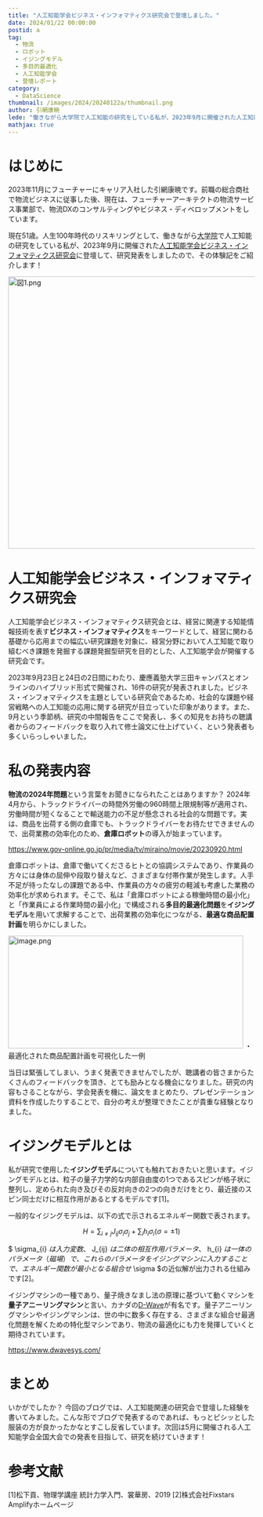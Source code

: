 ```yaml
---
title: "人工知能学会ビジネス・インフォマティクス研究会で登壇しました。"
date: 2024/01/22 00:00:00
postid: a
tag:
  - 物流
  - ロボット
  - イジングモデル
  - 多目的最適化
  - 人工知能学会
  - 登壇レポート
category:
  - DataScience
thumbnail: /images/2024/20240122a/thumbnail.png
author: 引網康暁
lede: "働きながら大学院で人工知能の研究をしている私が、2023年9月に開催された人工知能学会ビジネス・インフォマティクス研究会に登壇して、研究発表をしましたので、その体験記をご紹介します！"
mathjax: true
---
```

# はじめに

2023年11月にフューチャーにキャリア入社した引網康暁です。前職の総合商社で物流ビジネスに従事した後、現在は、フューチャーアーキテクトの物流サービス事業部で、物流DXのコンサルティングやビジネス・ディベロップメントをしています。

現在51歳。人生100年時代のリスキリングとして、働きながら[大学院](https://ai.rikkyo.ac.jp/index.html)で人工知能の研究をしている私が、2023年9月に開催された[人工知能学会ビジネス・インフォマティクス研究会](http://sig-bi.jp/)に登壇して、研究発表をしましたので、その体験記をご紹介します！

<img src="/images/2024/20240122a/図1.png" alt="図1.png" width="821" height="555" loading="lazy">

# 人工知能学会ビジネス・インフォマティクス研究会

人工知能学会ビジネス・インフォマティクス研究会とは、経営に関連する知能情報技術を表す**ビジネス・インフォマティクス**をキーワードとして、経営に関わる基礎から応用までの幅広い研究課題を対象に、経営分野において人工知能で取り組むべき課題を発掘する課題発掘型研究を目的とした、人工知能学会が開催する研究会です。

2023年9月23日と24日の2日間にわたり、慶應義塾大学三田キャンパスとオンラインのハイブリッド形式で開催され、16件の研究が発表されました。ビジネス・インフォマティクスを主題としている研究会であるため、社会的な課題や経営戦略への人工知能の応用に関する研究が目立っていた印象があります。また、9月という季節柄、研究の中間報告をここで発表し、多くの知見をお持ちの聴講者からのフィードバックを取り入れて修士論文に仕上げていく、という発表者も多くいらっしゃいました。

# 私の発表内容

**物流の2024年問題**という言葉をお聞きになられたことはありますか？ 2024年4月から、トラックドライバーの時間外労働の960時間上限規制等が適用され、労働時間が短くなることで輸送能力の不足が懸念される社会的な問題です。実は、商品を出荷する側の倉庫でも、トラックドライバーをお待たせできませんので、出荷業務の効率化のため、**倉庫ロボット**の導入が始まっています。

https://www.gov-online.go.jp/pr/media/tv/miraino/movie/20230920.html

倉庫ロボットは、倉庫で働いてくださるヒトとの協調システムであり、作業員の方々には身体の屈伸や段取り替えなど、さまざまな付帯作業が発生します。人手不足が待ったなしの課題である中、作業員の方々の疲労の軽減も考慮した業務の効率化が求められます。そこで、私は「倉庫ロボットによる稼働時間の最小化」と「作業員による作業時間の最小化」で構成される**多目的最適化問題**を**イジングモデル**を用いて求解することで、出荷業務の効率化につながる、**最適な商品配置計画**を明らかにしました。

<img src="/images/2024/20240122a/image.png" alt="image.png" width="480" height="230" loading="lazy">
・最適化された商品配置計画を可視化した一例

当日は緊張してしまい、うまく発表できませんでしたが、聴講者の皆さまからたくさんのフィードバックを頂き、とても励みとなる機会になりました。研究の内容もさることながら、学会発表を機に、論文をまとめたり、プレゼンテーション資料を作成したりすることで、自分の考えが整理できたことが貴重な経験となりました。

# イジングモデルとは

私が研究で使用した**イジングモデル**についても触れておきたいと思います。イジングモデルとは、粒子の量子力学的な内部自由度の1つであるスピンが格子状に整列し、定められた向き及びその反対向きの2つの向きだけをとり、最近接のスピン同士だけに相互作用があるとするモデルです[1]。

一般的なイジングモデルは、以下の式で示されるエネルギー関数で表されます。

$$
H=\sum_{i\neq j}J_{ij}\sigma_{i}\sigma_{j} + \sum_{i}h_{i}\sigma_{i}\left ( \sigma= \pm 1 \right )
$$

$ \sigma_{i} $は入力変数、$ J_{ij} $は二体の相互作用パラメータ、$ h_{i} $は一体のパラメータ（磁場）で、これらのパラメータをイジングマシンに入力することで、エネルギー関数が最小となる組合せ$ \sigma $の近似解が出力される仕組みです[2]。

イジングマシンの一種であり、量子焼きなまし法の原理に基づいて動くマシンを**量子アニーリングマシン**と言い、カナダの[D-Wave](https://www.dwavesys.com/)が有名です。量子アニーリングマシンやイジングマシンは、世の中に数多く存在する、さまざまな組合せ最適化問題を解くための特化型マシンであり、物流の最適化にも力を発揮していくと期待されています。

https://www.dwavesys.com/

# まとめ

いかがでしたか？ 今回のブログでは、人工知能関連の研究会で登壇した経験を書いてみました。こんな形でブログで発表するのであれば、もっとピシッとした服装の方が良かったかなとすこし反省しています。次回は5月に開催される人工知能学会全国大会での発表を目指して、研究を続けていきます！

# 参考文献

[1]松下貢、物理学講座 統計力学入門、裳華房、2019
[2]株式会社Fixstars Amplifyホームページ
